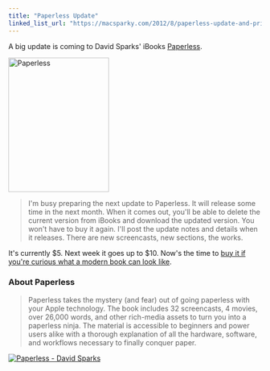 ```yaml
---
title: "Paperless Update"
linked_list_url: "https://macsparky.com/2012/8/paperless-update-and-pricing"
---
```

<p>A big update is coming to David Sparks' iBooks <a href="https://target.georiot.com/Proxy.ashx?grid=9646&id=6PFrOqNV4B8&offerid=162397&type=3&subid=0&tmpid=3664&RD_PARM1=http%253A%252F%252Fitunes.apple.com%252Fca%252Fbook%252Fpaperless%252Fid520393162%253Fmt%253D11%2526uo%253D4%2526partnerId%253D30" target="itunes_store">Paperless</a>.</p>
<p><img src="https://chrisenns.com/wp-content/uploads/2012/08/Paperless.jpeg" alt="Paperless" title="Paperless" width="200" height="267" class="aligncenter size-full wp-image-20630" /></p>
<blockquote><p>
  I'm busy preparing the next update to Paperless. It will release some time in the next month. When it comes out, you'll be able to delete the current version from iBooks and download the updated version. You won't have to buy it again. I'll post the update notes and details when it releases. There are new screencasts, new sections, the works.
</p></blockquote>
<p>It's currently $5. Next week it goes up to $10. Now's the time to <a href="https://target.georiot.com/Proxy.ashx?grid=9646&id=6PFrOqNV4B8&offerid=162397&type=3&subid=0&tmpid=3664&RD_PARM1=http%253A%252F%252Fitunes.apple.com%252Fca%252Fbook%252Fpaperless%252Fid520393162%253Fmt%253D11%2526uo%253D4%2526partnerId%253D30" target="itunes_store">buy it if you're curious what a modern book can look like</a>.</p>
<h3>About Paperless</h3>
<blockquote><p>
  Paperless takes the mystery (and fear) out of going paperless with your Apple technology. The book includes 32 screencasts, 4 movies, over 26,000 words, and other rich-media assets to turn you into a paperless ninja. The material is accessible to beginners and power users alike with a thorough explanation of all the hardware, software, and workflows necessary to finally conquer paper.
</p></blockquote>
<p><a href="https://target.georiot.com/Proxy.ashx?grid=9646&id=6PFrOqNV4B8&offerid=162397&type=3&subid=0&tmpid=3664&RD_PARM1=http%253A%252F%252Fitunes.apple.com%252Fca%252Fbook%252Fpaperless%252Fid520393162%253Fmt%253D11%2526uo%253D4%2526partnerId%253D30" target="itunes_store"><img src="https://r.mzstatic.com/images/web/linkmaker/badge_bookstore-lrg.gif" alt="Paperless - David Sparks" style="border: 0;"/></a></p>
